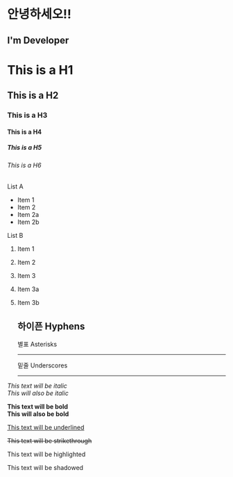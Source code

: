 # 안녕하세오!!

## I'm Developer

# This is a H1
## This is a H2
### This is a H3
#### This is a H4
##### This is a H5
###### This is a H6


List A
* Item 1 
* Item 2 
* Item 2a 
* Item 2b 

List B 
1. Item 1 
1. Item 2 
1. Item 3 
1. Item 3a 
1. Item 3b




   하이픈 Hyphens
   ---
   별표 Asterisks 
   ***
   밑줄 Underscores  
   ___
   
   
   
   
   

*This text will be italic*  
_This will also be italic_  

**This text will be bold**   
__This will also be bold__  

<u>This text will be underlined</u>  

<strike>This text will be strikethrough</strike>  

<highlighter>This text will be highlighted</highlighter>  

<shadow>This text will be shadowed</shadow>    




